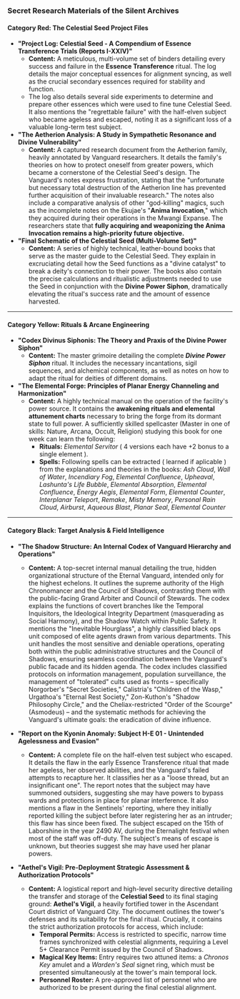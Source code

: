 ### **Secret Research Materials of the Silent Archives**

#### **Category Red: The Celestial Seed Project Files**

* **"Project Log: Celestial Seed - A Compendium of Essence Transference Trials (Reports I-XXIV)"**
    * **Content:** A meticulous, multi-volume set of binders detailing every success and failure in the **Essence Transference** ritual. The log details the major conceptual essences for alignment syncing, as well as the crucial secondary essences required for stability and function.
    * The log also details several side experiments to determine and prepare other essences which were used to fine tune Celestial Seed. It also mentions the "regrettable failure" with the half-elven subject who became ageless and escaped, noting it as a significant loss of a valuable long-term test subject.
* **"The Aetherion Analysis: A Study in Sympathetic Resonance and Divine Vulnerability"**
    * **Content:** A captured research document from the Aetherion family, heavily annotated by Vanguard researchers. It details the family's theories on how to protect oneself from greater powers, which became a cornerstone of the Celestial Seed's design. The Vanguard's notes express frustration, stating that the "unfortunate but necessary total destruction of the Aetherion line has prevented further acquisition of their invaluable research." The notes also include a comparative analysis of other "god-killing" magics, such as the incomplete notes on the Ekujae's "**Anima Invocation**," which they acquired during their operations in the Mwangi Expanse. The researchers state that **fully acquiring and weaponizing the Anima Invocation remains a high-priority future objective.**
* **"Final Schematic of the Celestial Seed (Multi-Volume Set)"**
    * **Content:** A series of highly technical, leather-bound books that serve as the master guide to the Celestial Seed. They explain in excruciating detail how the Seed functions as a "divine catalyst" to break a deity's connection to their power. The books also contain the precise calculations and ritualistic adjustments needed to use the Seed in conjunction with the **Divine Power Siphon**, dramatically elevating the ritual's success rate and the amount of essence harvested.

---

#### **Category Yellow: Rituals & Arcane Engineering**

* **"Codex Divinus Siphonis: The Theory and Praxis of the Divine Power Siphon"**
    * **Content:** The master grimoire detailing the complete ***Divine Power Siphon*** ritual. It includes the necessary incantations, sigil sequences, and alchemical components, as well as notes on how to adapt the ritual for deities of different domains.
* **"The Elemental Forge: Principles of Planar Energy Channeling and Harmonization"**
    * **Content:** A highly technical manual on the operation of the facility's power source. It contains the **awakening rituals and elemental attunement charts** necessary to bring the forge from its dormant state to full power. A sufficiently skilled spellcaster (Master in one of skills: Nature, Arcana, Occult, Religion) studying this book for one week can learn the following:
        * **Rituals:** *Elemental Servitor* ( 4 versions each have +2 bonus to a single element ).
        * **Spells:** Following spells can be extracted ( learned if aplicable ) from the explanations and theories in the books: *Ash Cloud*, *Wall of Water*, *Incendiary Fog*, *Elemental Confluence*, *Upheaval*, *Lashunta's Life Bubble*, *Elemental Absorption*, *Elemental Confluence*,  *Energy Aegis*, *Elemental Form*, *Elemental Counter*, *Interplanar Teleport*,  *Remake*, *Misty Memory*, *Personal Rain Cloud*, *Airburst*, *Aqueous Blast*, *Planar Seal*, *Elemental Counter*

---

#### **Category Black: Target Analysis & Field Intelligence**

* **"The Shadow Structure: An Internal Codex of Vanguard Hierarchy and Operations"**
    * **Content:** A top-secret internal manual detailing the true, hidden organizational structure of the Eternal Vanguard, intended only for the highest echelons. It outlines the supreme authority of the High Chronomancer and the Council of Shadows, contrasting them with the public-facing Grand Arbiter and Council of Stewards. The codex explains the functions of covert branches like the Temporal Inquisitors, the Ideological Integrity Department (masquerading as Social Harmony), and the Shadow Watch within Public Safety. It mentions the "Inevitable Hourglass", a highly classified black ops unit composed of elite agents drawn from various departments. This unit handles the most sensitive and deniable operations, operating both within the public administrative structures and the Council of Shadows, ensuring seamless coordination between the Vanguard's public facade and its hidden agenda. The codex includes classified protocols on information management, population surveillance, the management of "tolerated" cults used as fronts – specifically Norgorber's "Secret Societies," Calistria's "Children of the Wasp," Urgathoa's "Eternal Rest Society," Zon-Kuthon's "Shadow Philosophy Circle," and the Cheliax-restricted "Order of the Scourge" (Asmodeus) – and the systematic methods for achieving the Vanguard's ultimate goals: the eradication of divine influence.

* **"Report on the Kyonin Anomaly: Subject H-E 01 - Unintended Agelessness and Evasion"**
    * **Content:** A complete file on the half-elven test subject who escaped. It details the flaw in the early Essence Transference ritual that made her ageless, her observed abilities, and the Vanguard's failed attempts to recapture her. It classifies her as a "loose thread, but an insignificant one". The report notes that the subject may have summoned outsiders, suggesting she may have powers to bypass wards and protections in place for planar interference. It also mentions a flaw in the Sentinels' reporting, where they initially reported killing the subject before later registering her as an intruder; this flaw has since been fixed. The subject escaped on the 15th of Laborshine in the year 2490 AV, during the Eternalight festival when most of the staff was off-duty. The subject's means of escape is unknown, but theories suggest she may have used her planar powers.
* **"Aethel's Vigil: Pre-Deployment Strategic Assessment & Authorization Protocols"**
    * **Content:** A logistical report and high-level security directive detailing the transfer and storage of the **Celestial Seed** to its final staging ground: **Aethel's Vigil**, a heavily fortified tower in the Ascendant Court district of Vanguard City. The document outlines the tower's defenses and its suitability for the final ritual. Crucially, it contains the strict authorization protocols for access, which include:
        * **Temporal Permits:** Access is restricted to specific, narrow time frames synchronized with celestial alignments, requiring a Level 5+ Clearance Permit issued by the Council of Shadows.
        * **Magical Key Items:** Entry requires two attuned items: a *Chronos Key* amulet and a *Warden's Seal* signet ring, which must be presented simultaneously at the tower's main temporal lock.
        * **Personnel Roster:** A pre-approved list of personnel who are authorized to be present during the final celestial alignment.
